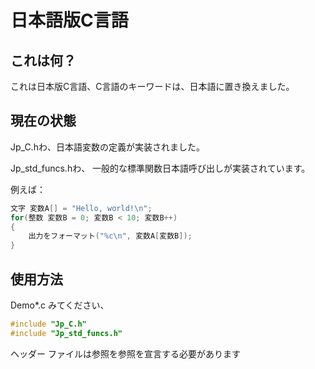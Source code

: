 # 日本語版C言語

## これは何？

これは日本版C言語、C言語のキーワードは、日本語に置き換えました。

## 現在の状態

Jp_C.hわ、日本語変数の定義が実装されました。

Jp_std_funcs.hわ、 一般的な標準関数日本語呼び出しが実装されています。

例えば：

```C
文字 変数A[] = "Hello, world!\n";
for(整数 変数B = 0; 変数B < 10; 変数B++)
{
    出力をフォーマット("%c\n", 変数A[変数B]);
}

```

## 使用方法

Demo*.c みてください、
```C 
#include "Jp_C.h"
#include "Jp_std_funcs.h"
```
ヘッダー ファイルは参照を参照を宣言する必要があります

